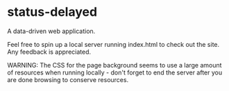 # status-delayed
A data-driven web application.

Feel free to spin up a local server running index.html to check out the site. Any feedback is appreciated.

WARNING: The CSS for the page background seems to use a large amount of resources when running locally - don't forget to end the server after you are done browsing to conserve resources. 
